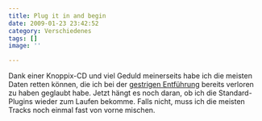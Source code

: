 ```yaml
---
title: Plug it in and begin
date: 2009-01-23 23:42:52
category: Verschiedenes
tags: []
image: ''

---
```


Dank einer Knoppix-CD und viel Geduld meinerseits habe ich die meisten Daten retten können, die ich bei der [gestrigen Entführung](http://www.misantropolis.de/2009/01/hijack-the-terrorist-group/) bereits verloren zu haben geglaubt habe. Jetzt hängt es noch daran, ob ich die Standard-Plugins wieder zum Laufen bekomme. Falls nicht, muss ich die meisten Tracks noch einmal fast von vorne mischen.
